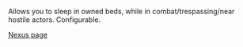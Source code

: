 Allows you to sleep in owned beds, while in combat/trespassing/near hostile actors. Configurable.

[Nexus page](https://www.nexusmods.com/oblivionremastered/mods/1242)

